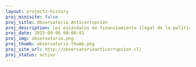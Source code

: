 ```yaml
---
layout: projects-history
proj_minisite: false
proj_title: Observatorio Anticorrupción
proj_description: Los escándalos de financiamiento ilegal de la política cambiaron para siempre la democracia en Chile. El Observatorio Anticorrupción, herramienta que hacemos junto a Espacio Público, sigue los avances del Consejo Anticorrupción, para estar atentos sobre cómo podemos lograr más probidad y transparencia.
proj_date: 2015-09-06 00:00:01
proj_img: observatorio.png
proj_thumb: observatorio-thumb.png
proj_site_url: http://observatorioanticorrupcion.cl/
proj_status: activo
---
```

